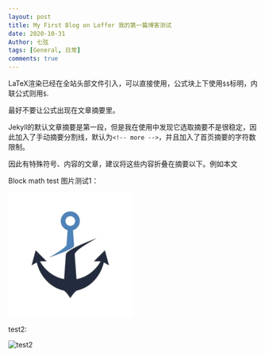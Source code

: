 ```yaml
---
layout: post
title: My First Blog on Loffer 我的第一篇博客测试
date: 2020-10-31
Author: 七弦
tags: [General, 日常]
comments: true
---
```

LaTeX渲染已经在全站头部文件引入，可以直接使用，公式块上下使用`$$`标明，内联公式则用`$`. 

最好不要让公式出现在文章摘要里。

Jekyll的默认文章摘要是第一段，但是我在使用中发现它选取摘要不是很稳定，因此加入了手动摘要分割线，默认为`<!-- more -->`，并且加入了首页摘要的字符数限制。

因此有特殊符号、内容的文章，建议将这些内容折叠在摘要以下。例如本文

<!-- more -->

Block math test
图片测试1：

![test1](https://raw.githubusercontent.com/spaceroam/LOFFER/master/images/AnchorLogo.png)

test2:

![test2]({{site.baseurl}}/images/AnchorLogo.png)
